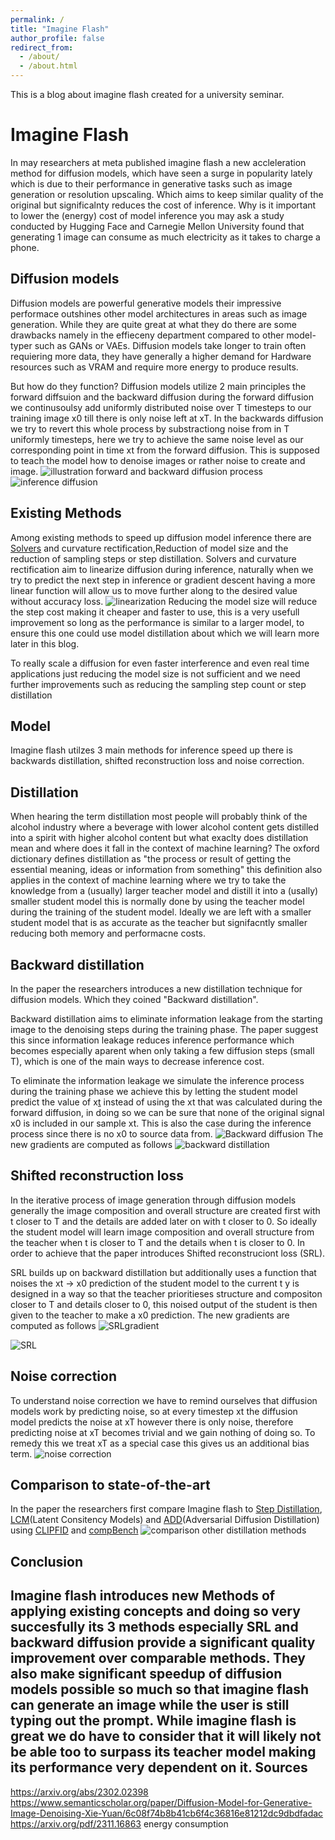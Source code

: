 ```yaml
---
permalink: /
title: "Imagine Flash"
author_profile: false
redirect_from: 
  - /about/
  - /about.html
---
```

This is a blog about imagine flash created for a university seminar.



Imagine Flash
======
In may researchers at meta published imagine flash a new accleleration method for diffusion models, which have 
seen a surge in popularity lately which is due to their performance in generative tasks such as image generation or resolution upscaling.
Which aims to keep similar quality of the original but significalnty reduces the cost of inference.
Why is it important to lower the (energy) cost of model inference you may ask a study conducted by Hugging Face and Carnegie Mellon University found that generating
1 image can consume as much electricity as it takes to charge a phone.





Diffusion models
------
Diffusion models are powerful generative models their impressive performace outshines other model architectures in areas such as image generation.
While they are quite great at what they do there are some drawbacks namely in the effieceny department compared to other model-typer such as 
GANs or VAEs. Diffusion models take longer to train often requiering more data, they have generally a higher demand for Hardware resources such as VRAM and 
require more energy to produce results.

But how do they function? Diffusion models utilize 2 main principles the forward diffsuion and the backward diffusion during the forward diffusion we continusoulsy add uniformly distributed noise over T timesteps to our training image x0 till there is only noise left at xT. In the backwards diffusion we try to revert this whole process by substractiong noise from in T uniformly timesteps, here we try to achieve the same noise level as our corresponding point in time xt from the forward diffusion. This is supposed to teach the model how to denoise images or rather noise to create and image.
![illustration forward and backward diffusion process](/images/DiffusionProcessTraining.png)
![inference diffusion](/images/inference%20diffusion.png)



Existing Methods
------
Among existing methods to speed up diffusion model inference there are [Solvers](https://arxiv.org/pdf/2302.04867) and curvature rectification,Reduction of model size and the reduction of sampling steps or 
step distillation.
Solvers and curvature rectification aim to linearize diffusion during inference, naturally when we try to predict the next step in inference or gradient descent having a more linear function will allow us to move further along to the desired value without accuracy loss.
![linearization](/images/linearization.png)
Reducing the model size will reduce the step cost making it cheaper and faster to use, this is a very usefull improvement so long as the performance is similar to a larger model, to ensure this one could use model distillation about which we will learn more later in this blog.

To really scale a diffusion for even faster interference and even real time applications just reducing the model size is not sufficient and we need further improvements such as reducing the sampling step count or step distillation 


Model
------
Imagine flash utilzes 3 main methods for inference speed up there is backwards distillation, shifted reconstruction loss and 
noise correction.

Distillation 
------
When hearing the term distillation most people will probably think of the alcohol industry where a beverage with lower alcohol content gets distilled into a spirit with higher alcohol content but what exaclty does distillation mean and where does it fall in the context of machine learning?
The oxford dictionary defines distillation as "the process or result of getting the essential meaning, ideas or information from something" this definition also applies in the context of machine learning where we try to take the knowledge from a (usually) larger teacher model and distill it into a (usally) smaller student model this is normally done by using the teacher model during the training of the student model. Ideally we are left with a smaller student model that is as accurate as the teacher but signifacntly smaller reducing both memory and performacne costs.

Backward distillation
------

In the paper the researchers introduces a new distillation technique for diffusion models. Which they coined "Backward distillation".

Backward distillation aims to eliminate information leakage from the starting image to the denoising steps during the training phase. The paper suggest this since information leakage reduces
inference performance which becomes especially aparent when only taking a few diffusion steps (small T), which is one of the main ways to decrease inference cost.

To eliminate the information leakage we simulate the inference process during the training phase we achieve this by letting the student model predict the value of x[t](Superscript) instead of using the xt that was calculated during the forward diffusion, in doing so we can be sure that none of the original signal x0 is included in our sample xt. This is also the case during the inference process since there is no x0 to source data from. 
![Backward diffusion](/images/backwardDiffusion.png) 
The new gradients are computed as follows 
![backward distillation](/images/gradientBackwardDiffusion.png)




Shifted reconstruction loss
------
In the iterative process of image generation through diffusion models generally the image composition and overall structure are created first with t closer to T and the details are added later on with t closer to 0. So ideally the student model will learn image composition and overall structure from the teacher when t is closer to T and the details when t is closer to 0.
In order to achieve that the paper introduces Shifted reconstruciont loss (SRL). 

SRL builds up on backward distillation but additionally uses a function that noises the xt -> x0 prediction of the student model to the current t y is designed in a way so that the teacher prioritieses structure and compositon closer to T and details closer to 0, this noised output of the student is then given to the teacher to make a x0 prediction. The new gradients are computed as follows 
![SRLgradient](/images/gradientSRL.png)  

![SRL](/images/SRL.png)

Noise correction
------
To understand noise correction we have to remind ourselves that diffusion models work by predicting noise, so at every timestep xt the diffusion model predicts the noise at xT however there is only noise, therefore predicting noise at xT becomes trivial and we gain nothing of doing so. To remedy this we treat xT as a special case this gives us an additional bias term.
![noise correction](/images/noise%20correction.png)

Comparison to state-of-the-art
------
In the paper the researchers first compare Imagine flash to [Step Distillation](https://arxiv.org/pdf/2210.03142), [LCM](https://arxiv.org/pdf/2310.04378)(Latent Consitency Models)  and [ADD](https://arxiv.org/pdf/2311.17042)(Adversarial Diffusion Distillation)​ using [CLIP](https://arxiv.org/pdf/2104.08718)[FID](https://arxiv.org/pdf/1706.08500) and [compBench](https://arxiv.org/pdf/2307.06350)
![comparison other distillation methods](/images/comparisonOtherMethods.png)


Conclusion
------
Imagine flash introduces new Methods of applying existing concepts and doing so very succesfully its 3 methods especially SRL and backward diffusion provide a significant quality improvement over comparable methods. They also make significant speedup of diffusion models possible so much so that imagine flash can generate an image while the user is still typing out the prompt.
While imagine flash is great we do have to consider that it will likely not be able too to surpass its teacher model making its performance very dependent on it.
Sources
------
https://arxiv.org/abs/2302.02398 https://www.semanticscholar.org/paper/Diffusion-Model-for-Generative-Image-Denoising-Xie-Yuan/6c08f74b8b41cb6f4c36816e81212dc9dbdfadac
https://arxiv.org/pdf/2311.16863 energy consumption
